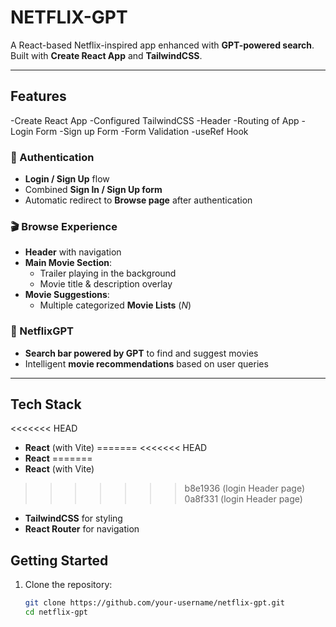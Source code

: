 # NETFLIX-GPT

A React-based Netflix-inspired app enhanced with **GPT-powered search**.  
Built with **Create React App** and **TailwindCSS**.

---

## Features
-Create React App
-Configured TailwindCSS
-Header
-Routing of App
-Login Form
-Sign up Form
-Form Validation
-useRef Hook

### 🔐 Authentication
- **Login / Sign Up** flow
- Combined **Sign In / Sign Up form**
- Automatic redirect to **Browse page** after authentication

### 🎬 Browse Experience
- **Header** with navigation
- **Main Movie Section**:
  - Trailer playing in the background
  - Movie title & description overlay
- **Movie Suggestions**:
  - Multiple categorized **Movie Lists** (*N*)

### 🤖 NetflixGPT
- **Search bar powered by GPT** to find and suggest movies
- Intelligent **movie recommendations** based on user queries

---

## Tech Stack
<<<<<<< HEAD
- **React** (with Vite)
=======
<<<<<<< HEAD
- **React** 
=======
- **React** (with Vite)
>>>>>>> b8e1936 (login Header page)
>>>>>>> 0a8f331 (login Header page)
- **TailwindCSS** for styling
- **React Router** for navigation

## Getting Started

1. Clone the repository:
   ```bash
   git clone https://github.com/your-username/netflix-gpt.git
   cd netflix-gpt